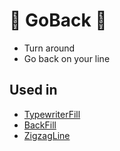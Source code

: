 # 👣 GoBack 👣

- Turn around
- Go back on your line

## Used in 

- [TypewriterFill]()
- [BackFill]()
- [ZigzagLine]()


<!-- @include: /../Placeholder_RouteProfile.md -->

